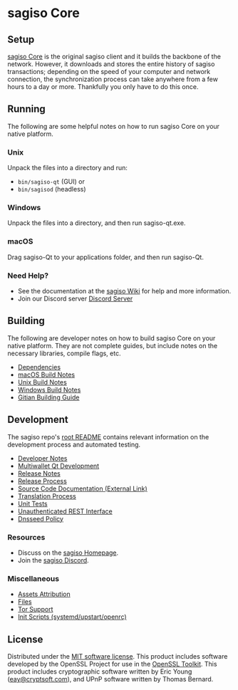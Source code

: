 sagiso Core
=============

Setup
---------------------
[sagiso Core](https://sagiso.net/) is the original sagiso client and it builds the backbone of the network. However, it downloads and stores the entire history of sagiso transactions; depending on the speed of your computer and network connection, the synchronization process can take anywhere from a few hours to a day or more. Thankfully you only have to do this once.

Running
---------------------
The following are some helpful notes on how to run sagiso Core on your native platform.

### Unix

Unpack the files into a directory and run:

- `bin/sagiso-qt` (GUI) or
- `bin/sagisod` (headless)

### Windows

Unpack the files into a directory, and then run sagiso-qt.exe.

### macOS

Drag sagiso-Qt to your applications folder, and then run sagiso-Qt.

### Need Help?

* See the documentation at the [sagiso Wiki](https://github.com/Sagiso/sagiso)
for help and more information.
* Join our Discord server [Discord Server](https://discord.gg/sfvGvVPhpJ)

Building
---------------------
The following are developer notes on how to build sagiso Core on your native platform. They are not complete guides, but include notes on the necessary libraries, compile flags, etc.

- [Dependencies](dependencies.md)
- [macOS Build Notes](build-osx.md)
- [Unix Build Notes](build-unix.md)
- [Windows Build Notes](build-windows.md)
- [Gitian Building Guide](gitian-building.md)

Development
---------------------
The sagiso repo's [root README](/README.md) contains relevant information on the development process and automated testing.

- [Developer Notes](developer-notes.md)
- [Multiwallet Qt Development](multiwallet-qt.md)
- [Release Notes](release-notes.md)
- [Release Process](release-process.md)
- [Source Code Documentation (External Link)](https://github.com/Sagiso/sagiso)
- [Translation Process](translation_process.md)
- [Unit Tests](unit-tests.md)
- [Unauthenticated REST Interface](REST-interface.md)
- [Dnsseed Policy](dnsseed-policy.md)

### Resources
* Discuss on the [sagiso Homepage](https://github.com/Sagiso/sagiso).
* Join the [sagiso Discord](https://discord.gg/sfvGvVPhpJ).

### Miscellaneous
- [Assets Attribution](assets-attribution.md)
- [Files](files.md)
- [Tor Support](tor.md)
- [Init Scripts (systemd/upstart/openrc)](init.md)

License
---------------------
Distributed under the [MIT software license](/COPYING).
This product includes software developed by the OpenSSL Project for use in the [OpenSSL Toolkit](https://www.openssl.org/). This product includes
cryptographic software written by Eric Young ([eay@cryptsoft.com](mailto:eay@cryptsoft.com)), and UPnP software written by Thomas Bernard.
